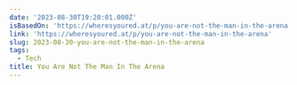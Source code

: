 ```yaml
---
date: '2023-08-30T19:20:01.000Z'
isBasedOn: 'https://wheresyoured.at/p/you-are-not-the-man-in-the-arena'
link: 'https://wheresyoured.at/p/you-are-not-the-man-in-the-arena'
slug: 2023-08-30-you-are-not-the-man-in-the-arena
tags:
  - Tech
title: You Are Not The Man In The Arena
---
```


